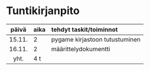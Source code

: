 # Tuntikirjanpito

| päivä  | aika | tehdyt taskit/toiminnot |
| :-----:|:-----| :-----|
| 15.11. | 2    | pygame kirjastoon tutustuminen |
| 16.11. | 2    |  määrittelydokumentti |
| yht. | 4 t | | 
